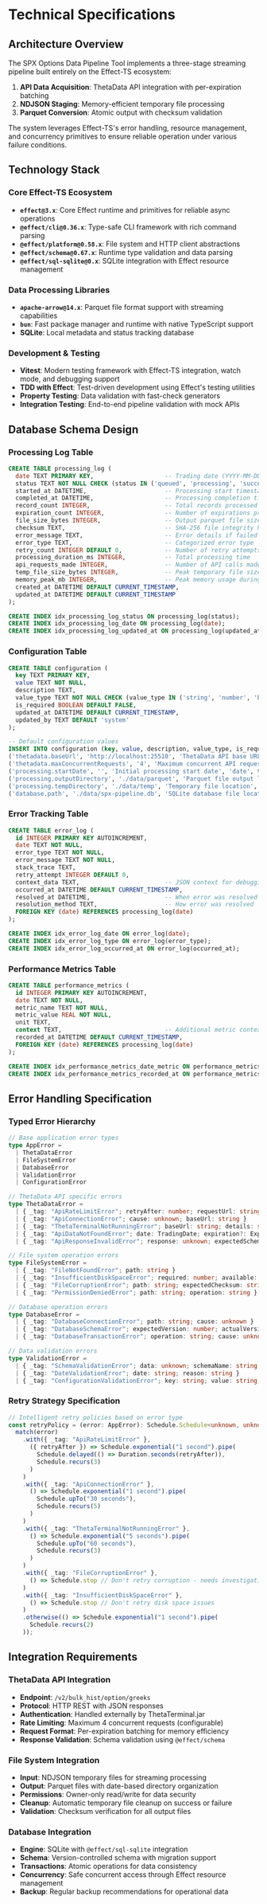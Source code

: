 # Technical Specifications

## Architecture Overview

The SPX Options Data Pipeline Tool implements a three-stage streaming pipeline built entirely on the Effect-TS ecosystem:

1. **API Data Acquisition**: ThetaData API integration with per-expiration batching
2. **NDJSON Staging**: Memory-efficient temporary file processing
3. **Parquet Conversion**: Atomic output with checksum validation

The system leverages Effect-TS's error handling, resource management, and concurrency primitives to ensure reliable operation under various failure conditions.

## Technology Stack

### Core Effect-TS Ecosystem
- **`effect@3.x`**: Core Effect runtime and primitives for reliable async operations
- **`@effect/cli@0.36.x`**: Type-safe CLI framework with rich command parsing
- **`@effect/platform@0.58.x`**: File system and HTTP client abstractions
- **`@effect/schema@0.67.x`**: Runtime type validation and data parsing
- **`@effect/sql-sqlite@0.x`**: SQLite integration with Effect resource management

### Data Processing Libraries
- **`apache-arrow@14.x`**: Parquet file format support with streaming capabilities
- **`bun`**: Fast package manager and runtime with native TypeScript support
- **SQLite**: Local metadata and status tracking database

### Development & Testing
- **Vitest**: Modern testing framework with Effect-TS integration, watch mode, and debugging support
- **TDD with Effect**: Test-driven development using Effect's testing utilities
- **Property Testing**: Data validation with fast-check generators
- **Integration Testing**: End-to-end pipeline validation with mock APIs

## Database Schema Design

### Processing Log Table
```sql
CREATE TABLE processing_log (
  date TEXT PRIMARY KEY,                    -- Trading date (YYYY-MM-DD)
  status TEXT NOT NULL CHECK (status IN ('queued', 'processing', 'success', 'failed')),
  started_at DATETIME,                      -- Processing start timestamp
  completed_at DATETIME,                    -- Processing completion timestamp
  record_count INTEGER,                     -- Total records processed
  expiration_count INTEGER,                 -- Number of expirations processed
  file_size_bytes INTEGER,                  -- Output parquet file size
  checksum TEXT,                            -- SHA-256 file integrity hash
  error_message TEXT,                       -- Error details if failed
  error_type TEXT,                          -- Categorized error type
  retry_count INTEGER DEFAULT 0,            -- Number of retry attempts
  processing_duration_ms INTEGER,           -- Total processing time
  api_requests_made INTEGER,                -- Number of API calls made
  temp_file_size_bytes INTEGER,             -- Peak temporary file size
  memory_peak_mb INTEGER,                   -- Peak memory usage during processing
  created_at DATETIME DEFAULT CURRENT_TIMESTAMP,
  updated_at DATETIME DEFAULT CURRENT_TIMESTAMP
);

CREATE INDEX idx_processing_log_status ON processing_log(status);
CREATE INDEX idx_processing_log_date ON processing_log(date);
CREATE INDEX idx_processing_log_updated_at ON processing_log(updated_at);
```

### Configuration Table
```sql
CREATE TABLE configuration (
  key TEXT PRIMARY KEY,
  value TEXT NOT NULL,
  description TEXT,
  value_type TEXT NOT NULL CHECK (value_type IN ('string', 'number', 'boolean', 'date')),
  is_required BOOLEAN DEFAULT FALSE,
  updated_at DATETIME DEFAULT CURRENT_TIMESTAMP,
  updated_by TEXT DEFAULT 'system'
);

-- Default configuration values
INSERT INTO configuration (key, value, description, value_type, is_required) VALUES
('thetadata.baseUrl', 'http://localhost:25510', 'ThetaData API base URL', 'string', true),
('thetadata.maxConcurrentRequests', '4', 'Maximum concurrent API requests', 'number', true),
('processing.startDate', '', 'Initial processing start date', 'date', true),
('processing.outputDirectory', './data/parquet', 'Parquet file output location', 'string', true),
('processing.tempDirectory', './data/temp', 'Temporary file location', 'string', true),
('database.path', './data/spx-pipeline.db', 'SQLite database file location', 'string', true);
```

### Error Tracking Table
```sql
CREATE TABLE error_log (
  id INTEGER PRIMARY KEY AUTOINCREMENT,
  date TEXT NOT NULL,
  error_type TEXT NOT NULL,
  error_message TEXT NOT NULL,
  stack_trace TEXT,
  retry_attempt INTEGER DEFAULT 0,
  context_data TEXT,                        -- JSON context for debugging
  occurred_at DATETIME DEFAULT CURRENT_TIMESTAMP,
  resolved_at DATETIME,                     -- When error was resolved
  resolution_method TEXT,                   -- How error was resolved
  FOREIGN KEY (date) REFERENCES processing_log(date)
);

CREATE INDEX idx_error_log_date ON error_log(date);
CREATE INDEX idx_error_log_type ON error_log(error_type);
CREATE INDEX idx_error_log_occurred_at ON error_log(occurred_at);
```

### Performance Metrics Table
```sql
CREATE TABLE performance_metrics (
  id INTEGER PRIMARY KEY AUTOINCREMENT,
  date TEXT NOT NULL,
  metric_name TEXT NOT NULL,
  metric_value REAL NOT NULL,
  unit TEXT,
  context TEXT,                             -- Additional metric context
  recorded_at DATETIME DEFAULT CURRENT_TIMESTAMP,
  FOREIGN KEY (date) REFERENCES processing_log(date)
);

CREATE INDEX idx_performance_metrics_date_metric ON performance_metrics(date, metric_name);
CREATE INDEX idx_performance_metrics_recorded_at ON performance_metrics(recorded_at);
```

## Error Handling Specification

### Typed Error Hierarchy
```typescript
// Base application error types
type AppError = 
  | ThetaDataError
  | FileSystemError  
  | DatabaseError
  | ValidationError
  | ConfigurationError

// ThetaData API specific errors
type ThetaDataError =
  | { _tag: "ApiRateLimitError"; retryAfter: number; requestUrl: string }
  | { _tag: "ApiConnectionError"; cause: unknown; baseUrl: string }
  | { _tag: "ThetaTerminalNotRunningError"; baseUrl: string; details: string }
  | { _tag: "ApiDataNotFoundError"; date: TradingDate; expiration?: ExpirationDate }
  | { _tag: "ApiResponseInvalidError"; response: unknown; expectedSchema: string }

// File system operation errors
type FileSystemError =
  | { _tag: "FileNotFoundError"; path: string }
  | { _tag: "InsufficientDiskSpaceError"; required: number; available: number }
  | { _tag: "FileCorruptionError"; path: string; expectedChecksum: string; actualChecksum: string }
  | { _tag: "PermissionDeniedError"; path: string; operation: string }

// Database operation errors
type DatabaseError =
  | { _tag: "DatabaseConnectionError"; path: string; cause: unknown }
  | { _tag: "DatabaseSchemaError"; expectedVersion: number; actualVersion: number }
  | { _tag: "DatabaseTransactionError"; operation: string; cause: unknown }

// Data validation errors
type ValidationError =
  | { _tag: "SchemaValidationError"; data: unknown; schemaName: string; errors: string[] }
  | { _tag: "DateValidationError"; date: string; reason: string }
  | { _tag: "ConfigurationValidationError"; key: string; value: string; reason: string }
```

### Retry Strategy Specification
```typescript
// Intelligent retry policies based on error type
const retryPolicy = (error: AppError): Schedule.Schedule<unknown, unknown, unknown> =>
  match(error)
    .with({ _tag: "ApiRateLimitError" }, 
      ({ retryAfter }) => Schedule.exponential("1 second").pipe(
        Schedule.delayed(() => Duration.seconds(retryAfter)),
        Schedule.recurs(3)
      )
    )
    .with({ _tag: "ApiConnectionError" },
      () => Schedule.exponential("1 second").pipe(
        Schedule.upTo("30 seconds"),
        Schedule.recurs(5)
      )
    )
    .with({ _tag: "ThetaTerminalNotRunningError" },
      () => Schedule.exponential("5 seconds").pipe(
        Schedule.upTo("60 seconds"),
        Schedule.recurs(3)
      )
    )
    .with({ _tag: "FileCorruptionError" },
      () => Schedule.stop // Don't retry corruption - needs investigation
    )
    .with({ _tag: "InsufficientDiskSpaceError" },
      () => Schedule.stop // Don't retry disk space issues
    )
    .otherwise(() => Schedule.exponential("1 second").pipe(
      Schedule.recurs(2)
    ));
```

## Integration Requirements

### ThetaData API Integration
- **Endpoint**: `/v2/bulk_hist/option/greeks`
- **Protocol**: HTTP REST with JSON responses
- **Authentication**: Handled externally by ThetaTerminal.jar
- **Rate Limiting**: Maximum 4 concurrent requests (configurable)
- **Request Format**: Per-expiration batching for memory efficiency
- **Response Validation**: Schema validation using `@effect/schema`

### File System Integration
- **Input**: NDJSON temporary files for streaming processing
- **Output**: Parquet files with date-based directory organization
- **Permissions**: Owner-only read/write for data security
- **Cleanup**: Automatic temporary file cleanup on success or failure
- **Validation**: Checksum verification for all output files

### Database Integration
- **Engine**: SQLite with `@effect/sql-sqlite` integration
- **Schema**: Version-controlled schema with migration support
- **Transactions**: Atomic operations for data consistency
- **Concurrency**: Safe concurrent access through Effect resource management
- **Backup**: Regular backup recommendations for operational data
